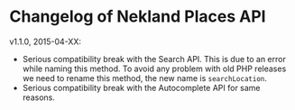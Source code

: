 Changelog of Nekland Places API
===============================

v1.1.0, 2015-04-XX:

* Serious compatibility break with the Search API. This is due to an error while naming this method. To avoid any problem with old PHP releases
we need to rename this method, the new name is `searchLocation`.
* Serious compatibility break with the Autocomplete API for same reasons.
